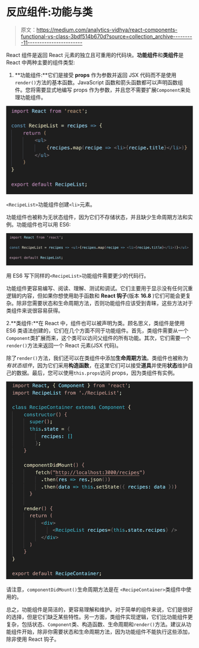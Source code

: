 # 反应组件:功能与类

> 原文：<https://medium.com/analytics-vidhya/react-components-functional-vs-class-3bdf514b670d?source=collection_archive---------11----------------------->

React 组件是返回 React 元素的独立且可重用的代码块。**功能组件**和**类组件**是 React 中两种主要的组件类型:

1.  **功能组件:**它们是接受 **props** 作为参数并返回 JSX 代码而不是使用`render()`方法的基本函数。JavaScript 函数和箭头函数都可以声明函数组件。您将需要显式地编写 props 作为参数，并且您不需要扩展`Component`来处理功能组件。

![](img/e0555b42ee60e09f9af3190e54a06573.png)

`<RecipeList>`功能组件创建`<li>`元素。

功能组件也被称为无状态组件，因为它们不存储状态，并且缺少生命周期方法和实例。功能组件也可以用 ES6:

![](img/6f0513fc00ce9e16b3336cf84c32ba05.png)

用 ES6 写下同样的`<RecipeList>`功能组件需要更少的代码行。

功能组件更容易编写、阅读、理解、测试和调试。它们主要用于显示没有任何沉重逻辑的内容，但如果你想使用助手函数和 **React 钩子**(版本 **16.8** )它们可能会更复杂。除非您需要状态和生命周期方法，否则功能组件应该受到青睐，这些方法对于类组件来说很容易获得。

2.**类组件:**在 React 中，组件也可以被声明为类。顾名思义，类组件是使用 ES6 类语法创建的，它们在几个方面不同于功能组件。首先，类组件需要从一个`Component`类扩展而来，这个类可以访问父组件的所有功能。其次，它们需要一个`render()`方法来返回一个 React 元素(JSX 代码)。

除了`render()`方法，我们还可以在类组件中添加**生命周期方法**。类组件也被称为*有状态组件*，因为它们采用**构造函数**，在这里它们可以接受**道具**并使用**状态**维护自己的数据。最后，您可以使用`this.props`访问 props，因为类组件有实例。

![](img/4e3dc9041bc224e9c3bd035d6b8b80f5.png)

请注意，`componentDidMount()`生命周期方法是在 `<RecipeContainer>`类组件中使用的。

总之，功能组件是简洁的，更容易理解和维护。对于简单的组件来说，它们是很好的选择，但是它们缺乏某些特性。另一方面，类组件实现逻辑，它们比功能组件更复杂，包括状态、`Component`类、构造函数、生命周期和`render()`方法。建议从功能组件开始，除非你需要状态和生命周期方法，因为功能组件不能执行这些添加，除非使用 React 钩子。